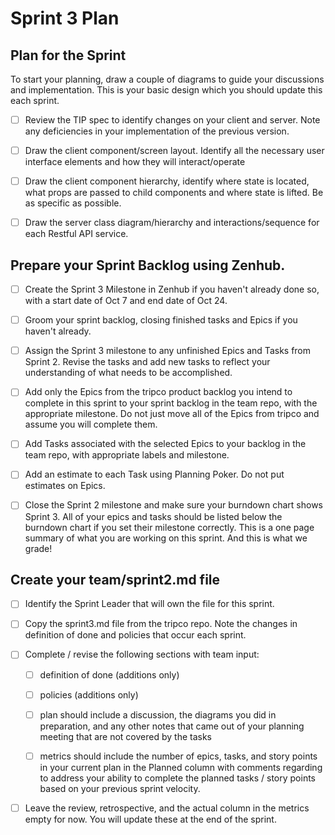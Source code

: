 # Sprint 3 Plan

## Plan for the Sprint

To start your planning, draw a couple of diagrams to guide your discussions and implementation.  This is your basic design which you should update this each sprint.

- [ ] Review the TIP spec to identify changes on your client and server.  Note any deficiencies in your implementation of the previous version. 

- [ ] Draw the client component/screen layout.  Identify all the necessary user interface elements and how they will interact/operate

- [ ] Draw the client component hierarchy, identify where state is located, what props are passed to child components and where state is lifted.  Be as specific as possible.

- [ ] Draw the server class diagram/hierarchy and interactions/sequence for each Restful API service.

## Prepare your Sprint Backlog using Zenhub.

- [ ] Create the Sprint 3 Milestone in Zenhub if you haven't already done so, with a start date of Oct 7 and end date of Oct 24.

- [ ] Groom your sprint backlog, closing finished tasks and Epics if you haven't already. 
- [ ] Assign the Sprint 3 milestone to any unfinished Epics and Tasks from Sprint 2.  Revise the tasks and add new tasks to reflect your understanding of what needs to be accomplished.
- [ ] Add only the Epics from the tripco product backlog you intend to complete in this sprint to your sprint backlog in the team repo, with the appropriate milestone.  Do not just move all of the Epics from tripco and assume you will complete them.
- [ ] Add Tasks associated with the selected Epics to your backlog in the team repo, with appropriate labels and milestone.
- [ ] Add an estimate to each Task using Planning Poker.  Do not put estimates on Epics.
- [ ] Close the Sprint 2 milestone and make sure your burndown chart shows Sprint 3.  All of your epics and tasks should be listed  below the burndown chart if you set their milestone correctly.  This is a one page summary of what you are working on this sprint.  And this is what we grade!

## Create your team/sprint2.md file

- [ ] Identify the Sprint Leader that will own the file for this sprint.

- [ ] Copy the sprint3.md file from the tripco repo.  Note the changes in definition of done and policies that occur each sprint.
- [ ] Complete / revise the following sections with team input:
    - [ ] definition of done (additions only)
    
    - [ ] policies (additions only)
    - [ ] plan should include a discussion, the diagrams you did in preparation, and any other notes that came out of your planning meeting that are not covered by the tasks
    - [ ] metrics should include the number of epics, tasks, and story points in your current plan in the Planned column with comments regarding to address your ability to complete the planned tasks / story points based on your previous sprint velocity.

- [ ] Leave the review, retrospective, and the actual column in the metrics empty for now.  You will update these at the end of the sprint.
